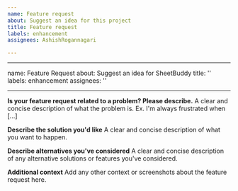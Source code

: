 ```yaml
---
name: Feature request
about: Suggest an idea for this project
title: Feature request
labels: enhancement
assignees: AshishRogannagari

---
```


---
name: Feature Request
about: Suggest an idea for SheetBuddy
title: ''
labels: enhancement
assignees: ''

---

**Is your feature request related to a problem? Please describe.**
A clear and concise description of what the problem is. Ex. I'm always frustrated when [...]

**Describe the solution you'd like**
A clear and concise description of what you want to happen.

**Describe alternatives you've considered**
A clear and concise description of any alternative solutions or features you've considered.

**Additional context**
Add any other context or screenshots about the feature request here.
